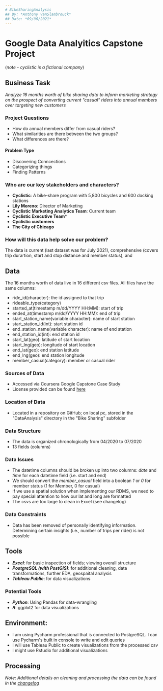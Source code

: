 ```yaml
---
# BikeSharingAnalysis
## By: *Anthony VanSlambrouck*
## Date: *09/06/2021*
---
```

# Google Data Analyitics Capstone Project

(*note - cyclistic is a fictional company*)
## Business Task 
*Analyze 16 months worth of bike sharing data to inform marketing strategy on the prospect of converting current "casual" riders into annual members over targeting new customers*
### Project Questions
- How do annual members differ from casual riders?
- What similarities are there between the two groups?
- What differences are there?
#### Problem Type
- Discovering Conncections
- Categorizing things
- Finding Patterns
### Who are our key stakeholders and characters?
- **Cyclistic**: A bike-share program with 5,800 bicycles and 600 docking stations
- **Lily Moreno**: Director of Marketing
- **Cyclistic Marketing Analytics Team**: Current team
- **Cyclistic Executive Team***
- **Cyclistic customers**
- **The City of Chicago**
### How will this data help solve our problem?
The data is current (last dataset was for July 2021), comprehensive (covers trip durartion, start and stop distance and member status), and 

## Data
The 16 months worth of data live in 16 different csv files. All files have the same columns: 
- ride_id(character): the id assigned to that trip
- rideable_type(category)
- started_at(timestamp m/dd/YYYY HH:MM): start of trip
- ended_at(timestamp m/dd/YYYY HH:MM): end of trip
- start_station_name(variable character): name of start station
- start_station_id(int): start station id
- end_station_name(variable character): name of end station
- end_station_id(int): end station id
- start_lat(geo): latitude of start location
- start_lng(geo): longitude of start location
- end_lat(geo): end station latitude
- end_lng(geo): end station longitude
- member_casual(category): member or casual rider

### Sources of Data
- Accessed via Coursera Google Capstone Case Study
- License provided can be found [here](https://www.divvybikes.com/data-license-agreement)
### Location of Data
- Located in a repository on GitHub; on local pc, stored in the "DataAnalysis" directory in the "Bike Sharing" subfolder
### Data Structure
- The data is organized chronologically from 04/2020 to 07/2020
- 13 fields (columns)
### Data Issues
- The datetime columns should be broken up into two columns: *date* and *time* for each datetime field (i.e. start and end)
- We should convert the *member_casual* field into a boolean *1* or *0* for member status (1 for Member, 0 for casual)
- If we use a spatial solution when implementing our RDMS, we need to pay special attention to how our lat and long are formatted
- The csvs are too large to clean in Excel (see changelog)
### Data Constraints
- Data has been removed of personally identifying information. Determining certain insights (i.e., number of trips per rider) is not possible
## Tools
- ***Excel***: for basic inspection of fields; viewing overall structure
- ***PostgreSQL (with PostGIS)***: for additional cleaning, data transformations, further EDA, geospaital analysis
- ***Tableau Public***: for data visualizations
### Potential Tools
- ***Python***: Using Pandas for data-wrangling
- ***R***: ggplot2 for data visualizations 
## Environment: 
- I am using Pycharm professional that is connected to PostgreSQL. I can use Pycharm's built in console to write and edit queries
- I will use Tableau Public to create visualizations from the processed csv
- I might use Rstudio for additional visualizations

## Processing
*Note: Additional details on cleaning and processing the data can be found in the [changelog](https://github.com/dihoxy/BikeSharingAnalysis/blob/master/changelog.md)*
